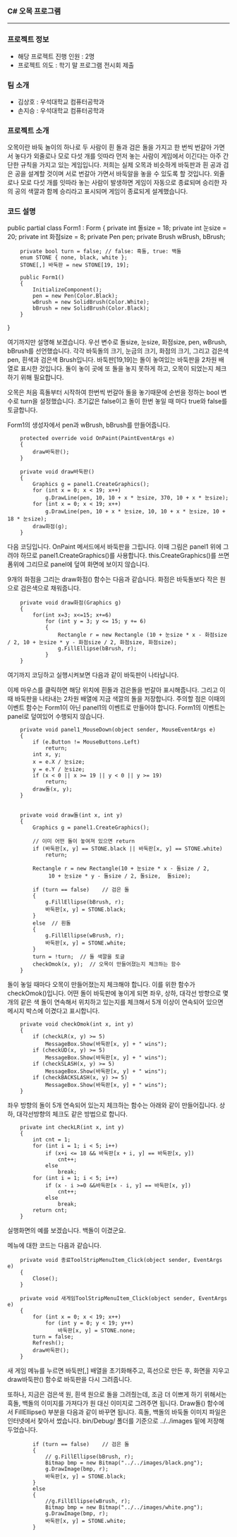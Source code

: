 ### C# 오목 프로그램
------------------------------------------

### 프로젝트 정보
* 해당 프로젝트 진행 인원 : 2명
* 프로젝트 의도 : 학기 말 프로그램 전시회 제출

### 팀 소개
* 김상호 : 우석대학교 컴퓨터공학과
* 손지승 : 우석대학교 컴퓨터공학과

### 프로젝트 소개
오목이란 바둑 놀이의 하나로 두 사람이 흰 돌과 검은 돌을 가지고 한 번씩 번갈아 가면서 놓다가 외줄로나 모로 다섯 개를 잇따라 먼저 놓는 사람이 게임에서 이긴다는 아주 간단한 규칙을 가지고 있는 게임입니다. 
저희는 실제 오목과 비슷하게 바둑판과 흰 공과 검은 공을 설계할 것이며 서로 번갈아 가면서 바둑알을 놓을 수 있도록 할 것입니다.
외줄로나 모로 다섯 개를 잇따라 놓는 사람이 발생하면 게임이 자동으로 종료되며 승리한 자의 공의 색깔과 함께 승리라고 표시되며 게임이 종료되게 설계했습니다.

### 코드 설명
public partial class Form1 : Form
    {
        private int 돌size = 18;
        private int 눈size = 20;
        private int 화점size = 8;
        private Pen pen;
        private Brush wBrush, bBrush;

        private bool turn = false; // false: 흑돌, true: 백돌
        enum STONE { none, black, white };
        STONE[,] 바둑판 = new STONE[19, 19];

        public Form1()
        {
            InitializeComponent();
            pen = new Pen(Color.Black);
            wBrush = new SolidBrush(Color.White);
            bBrush = new SolidBrush(Color.Black);
        }

}

여기까지만 설명해 보겠습니다. 우선 변수로 돌size, 눈size, 화점size, pen, wBrush, bBrush를 선언했습니다. 각각 바둑돌의 크기, 눈금의 크기, 화점의 크기, 그리고 검은색 pen, 흰색과 검은색 Brush입니다. 바둑판[19,19]는 돌이 놓여있는 바둑판을 2차원 배열로 표시한 것입니다. 돌이 놓이 곳에 또 돌을 놓지 못하게 하고, 오목이 되었는지 체크하기 위해 필요합니다.

오목은 처음 흑돌부터 시작하여 한번씩 번갈아 돌을 놓기때문에 순번을 정하는 bool 변수로 turn을 설정했습니다. 초기값은 false이고 돌이 한번 놓일 때 마다 true와 false를 토글합니다.

Form1의 생성자에서 pen과 wBrush, bBrush를 만들어줍니다.


        protected override void OnPaint(PaintEventArgs e)
        {            
            draw바둑판();
        }

        private void draw바둑판()
        {
            Graphics g = panel1.CreateGraphics();
            for (int x = 0; x < 19; x++)
                g.DrawLine(pen, 10, 10 + x * 눈size, 370, 10 + x * 눈size);
            for (int x = 0; x < 19; x++)
                g.DrawLine(pen, 10 + x * 눈size, 10, 10 + x * 눈size, 10 + 18 * 눈size);
            draw화점(g);
        }

다음 코딩입니다. OnPaint 메서드에서 바둑판을 그립니다. 이때 그림은 panel1 위에 그려야 하므로 panel1.CreateGraphics()를 사용합니다. this.CreateGraphics()를 쓰면 폼위에 그리므로 panel에 덮여 화면에 보이지 않습니다.

9개의 화점을 그리는 draw화점() 함수는 다음과 같습니다. 화점은 바둑돌보다 작은 원으로 검은색으로 채워줍니다. 


        private void draw화점(Graphics g)
        {
            for(int x=3; x<=15; x+=6)
                for (int y = 3; y <= 15; y += 6)
                {
                    Rectangle r = new Rectangle (10 + 눈size * x - 화점size / 2, 10 + 눈size * y - 화점size / 2, 화점size, 화점size);
                    g.FillEllipse(bBrush, r);
                }
        }

여기까지 코딩하고 실행시켜보면 다음과 같이 바둑판이 나타납니다.  



 

이제 마우스를 클릭하면 해당 위치에 흰돌과 검은돌을 번갈아 표시해줍니다. 그리고 이때 바둑판을 나타내는 2차원 배열에 지금 색깔의 돌을 저장합니다. 주의할 점은 이때의 이벤트 함수는 Form1이 아닌 panel1의 이벤트로 만들어야 합니다. Form1의 이벤트는 panel로 덮여있어 수행되지 않습니다.


        private void panel1_MouseDown(object sender, MouseEventArgs e)
        {
            if (e.Button != MouseButtons.Left)
                return;
            int x, y;
            x = e.X / 눈size;
            y = e.Y / 눈size;
            if (x < 0 || x >= 19 || y < 0 || y >= 19)
                return;
            draw돌(x, y);
        }


        private void draw돌(int x, int y)
        {
            Graphics g = panel1.CreateGraphics();

            // 이미 어떤 돌이 놓여져 있으면 return
            if (바둑판[x, y] == STONE.black || 바둑판[x, y] == STONE.white)
                return;

            Rectangle r = new Rectangle(10 + 눈size * x - 돌size / 2, 
                 10 + 눈size * y - 돌size / 2, 돌size,  돌size);

            if (turn == false)    // 검은 돌
            {
                g.FillEllipse(bBrush, r);
                바둑판[x, y] = STONE.black;
            }
            else  // 흰돌
            {
                g.FillEllipse(wBrush, r);
                바둑판[x, y] = STONE.white;
            }
            turn = !turn;  // 돌 색깔을 토글
            checkOmok(x, y);  // 오목이 만들어졌는지 체크하는 함수
        }

돌이 놓일 때마다 오목이 만들어졌는지 체크해야 합니다. 이를 위한 함수가 checkOmok()입니다. 어떤 돌이 바둑판에 놓이게 되면 좌우, 상하, 대각선 방향으로 몇개의 같은 색 돌이 연속해서 위치하고 있는지를 체크해서 5개 이상이 연속되어 있으면 메시지 박스에 이겼다고 표시합니다.


        private void checkOmok(int x, int y)
        {
            if (checkLR(x, y) >= 5)
                MessageBox.Show(바둑판[x, y] + " wins");
            if (checkUD(x, y) >= 5)
                MessageBox.Show(바둑판[x, y] + " wins");
            if (checkSLASH(x, y) >= 5)
                MessageBox.Show(바둑판[x, y] + " wins");
            if (checkBACKSLASH(x, y) >= 5)
                MessageBox.Show(바둑판[x, y] + " wins");
        }

좌우 방향의 돌이 5개 연속되어 있는지 체크하는 함수는 아래와 같이 만들어집니다. 상하, 대각선방향의 체크도 같은 방법으로 합니다.


        private int checkLR(int x, int y)
        {
            int cnt = 1;
            for (int i = 1; i < 5; i++)
                if (x+i <= 18 && 바둑판[x + i, y] == 바둑판[x, y])
                    cnt++;
                else
                    break;
            for (int i = 1; i < 5; i++)
                if (x - i >=0 &&바둑판[x - i, y] == 바둑판[x, y])
                    cnt++;
                else
                    break;
            return cnt;
        }

실행화면의 예를 보겠습니다. 백돌이 이겼군요.

 



메뉴에 대한 코드는 다음과 같습니다.


        private void 종료ToolStripMenuItem_Click(object sender, EventArgs e)
        {
            Close();
        }

        private void 새게임ToolStripMenuItem_Click(object sender, EventArgs e)
        {
            for (int x = 0; x < 19; x++)
                for (int y = 0; y < 19; y++)
                    바둑판[x, y] = STONE.none;
            turn = false;
            Refresh();
            draw바둑판();
        }

새 게임 메뉴를 누르면 바둑판[,] 배열을 초기화해주고, 흑선으로 만든 후, 화면을 지우고 draw바둑판() 함수로 바둑판을 다시 그려줍니다.

또하나, 지금은 검은색 원, 흰색 원으로 돌을 그려줬는데, 조금 더 이쁘게 하기 위해서는 흑돌, 백돌의 이미지를 가져다가 원 대신 이미지로 그려주면 됩니다. Draw돌() 함수에서 FillEllipse() 부분을 다음과 같이 바꾸면 됩니다. 흑돌, 백돌의 바둑돌 이미지 파일은 인터넷에서 찾아서 썼습니다.  bin/Debug/ 폴더를 기준으로 ../../images 밑에 저장해 두었습니다.

            if (turn == false)    // 검은 돌
            {
                // g.FillEllipse(bBrush, r);
                Bitmap bmp = new Bitmap("../../images/black.png");  
                g.DrawImage(bmp, r);
                바둑판[x, y] = STONE.black;
            }
            else
            {
                //g.FillEllipse(wBrush, r);
                Bitmap bmp = new Bitmap("../../images/white.png");
                g.DrawImage(bmp, r);
                바둑판[x, y] = STONE.white;
            }



